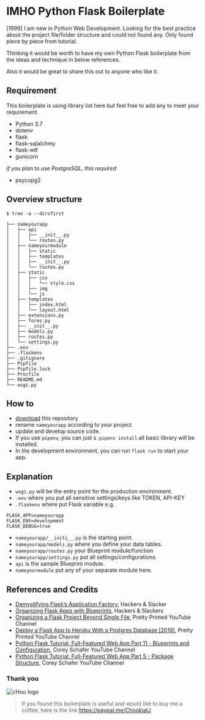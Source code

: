 # IMHO Python Flask Boilerplate

[1999] I am new in Python Web Development. Looking for the best practice about the project file/folder structure and could not found any. Only found piece by piece from tutorial.

Thinking it would be worth to have my own Python Flask boilerplate from the ideas and technique in below references.

Also it would be great to share this out to anyone who like it.

## Requirement
This boilerplate is using library list here but feel free to add any to meet your requirement.
- Python 3.7
- dotenv
- flask
- flask-sqlalchmy
- flask-wtf
- gunicorn

*if you plan to use PostgreSQL, this required*
- psycopg2

## Overview structure
`$ tree -a --dirsfirst`
```shell
├── nameyourapp
│   ├── api
│   │   ├── __init__.py
│   │   └── routes.py
│   ├── nameyourmodule
│   │   ├── static
│   │   ├── templates
│   │   ├── __init__.py
│   │   └── routes.py
│   ├── static
│   │   ├── css
│   │   │   └── style.css
│   │   ├── img
│   │   └── js
│   ├── templates
│   │   ├── index.html
│   │   └── layout.html
│   ├── extensions.py
│   ├── forms.py
│   ├── __init__.py
│   ├── models.py
│   ├── routes.py
│   └── settings.py
├── .env
├── .flaskenv
├── .gitignore
├── Pipfile
├── Pipfile.lock
├── Procfile
├── README.md
└── wsgi.py
```
## How to
- [download](https://github.com/wannadrunk/python-flask-boilerplate/archive/master.zip) this repository
- rename `nameyourapp` according to your project.
- update and develop source code.
- If you use `pipenv`, you can just `$ pipenv install` all basic library will be installed.
- In the development environment, you can run `flask run` to start your app.

## Explanation
- `wsgi.py` will be the entry point for the production environment.
- `.env` where you put all sensitive settings/keys like TOKEN, API-KEY
- `.flaskenv` where put Flask variable e.g. 
```
FLASK_APP=nameyourapp
FLASK_ENV=development
FLASK_DEBUG=true
```
- `nameyourapp/__initi__.py` is the starting point.
- `nameyourapp/models.py` where you define your data tables.
- `nameyourapp/routes.py` your Blueprint module/function
- `nameyourapp/settings.py` put all settings/configurations.
- `api` is the sample Blueprint module.
- `nameyourmodule` put any of your separate module here.

## References and Credits
- [Demystifying Flask’s Application Factory](https://hackersandslackers.com/flask-application-factory/), Hackers & Slacker
- [Organizing Flask Apps with Blueprints](https://hackersandslackers.com/flask-blueprints), Hackers & Slackers
- [Organizing a Flask Project Beyond Single File](https://youtu.be/MbXEQZZSvzk), Pretty Printed YouTube Channel
- [Deploy a Flask App to Heroku With a Postgres Database [2019]](https://youtu.be/FKy21FnjKS0), Pretty Printed YouTube Channel
- [Python Flask Tutorial: Full-Featured Web App Part 11 - Blueprints and Configuration](https://youtu.be/Wfx4YBzg16s), Corey Schafer YouTube Channel
- [Python Flask Tutorial: Full-Featured Web App Part 5 - Package Structure](https://youtu.be/44PvX0Yv368), Corey Schafer YouTube Channel

### Thank you
![cHoo logo](https://chookiat.com/biz/wp-content/uploads/2017/04/logo-choo300x96.png)

> If you found this boilerplate is useful and would like to buy me a coffee, here is the link https://paypal.me/ChookiatJ
